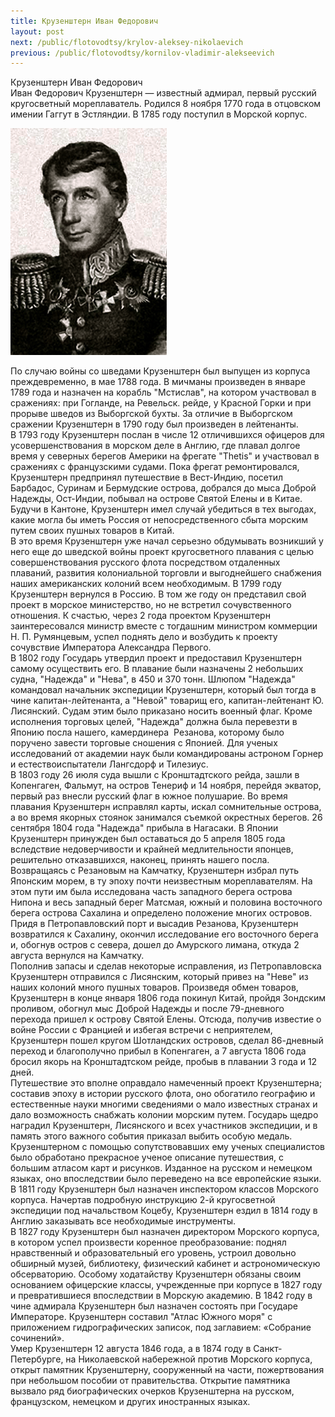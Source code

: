 ```yaml
---
title: Крузенштерн Иван Федорович
layout: post
next: /public/flotovodtsy/krylov-aleksey-nikolaevich
previous: /public/flotovodtsy/kornilov-vladimir-alekseevich
---
```


Крузенштерн Иван Федорович  
Иван Федорович Крузенштерн — известный адмирал, первый русский кругосветный мореплаватель. Родился 8 ноября 1770 года в отцовском имении Гаггут в Эстляндии. В 1785 году поступил в Морской корпус.   
  

![](/assets/img/kruzenshtern(2).gif)  

  
По случаю войны со шведами Крузенштерн был выпущен из корпуса преждевременно, в мае 1788 года. В мичманы произведен в январе 1789 года и назначен на корабль "Мстислав", на котором участвовал в сражениях: при Гогланде, на Ревельск. рейде, у Красной Горки и при прорыве шведов из Выборгской бухты. За отличие в Выборгском сражении Крузенштерн в 1790 году был произведен в лейтенанты.   
В 1793 году Крузенштерн послан в числе 12 отличившихся офицеров для усовершенствования в морском деле в Англию, где плавал долгое время у северных берегов Америки на фрегате "Thetis" и участвовал в сражениях с французскими судами. Пока фрегат ремонтировался, Крузенштерн предпринял путешествие в Вест-Индию, посетил Барбадос, Суринам и Бермудские острова, добрался до мыса Доброй Надежды, Ост-Индии, побывал на острове Святой Елены и в Китае. Будучи в Кантоне, Крузенштерн имел случай убедиться в тех выгодах, какие могла бы иметь Россия от непосредственного сбыта морским путем своих пушных товаров в Китай.   
В это время Крузенштерн уже начал серьезно обдумывать возникший у него еще до шведской войны проект кругосветного плавания с целью совершенствования русского флота посредством отдаленных плаваний, развития колониальной торговли и выгоднейшего снабжения наших американских колоний всем необходимым. В 1799 году Крузенштерн вернулся в Россию. В том же году он представил свой проект в морское министерство, но не встретил сочувственного отношения. К счастью, через 2 года проектом Крузенштерн заинтересовался министр вместе с тогдашним министром коммерции Н. П. Румянцевым, успел поднять дело и возбудить к проекту сочувствие Императора Александра Первого.   
В 1802 году Государь утвердил проект и предоставил Крузенштерн самому осуществить его. В плавание были назначены 2 небольших судна, "Надежда" и "Нева", в 450 и 370 тонн. Шлюпом "Надежда" командовал начальник экспедиции Крузенштерн, который был тогда в чине капитан-лейтенанта, а "Невой" товарищ его, капитан-лейтенант Ю. Лисянский. Судам этим было приказано носить военный флаг. Кроме исполнения торговых целей, "Надежда" должна была перевезти в Японию посла нашего, камердинера  Резанова, которому было поручено завести торговые сношения с Японией. Для ученых исследований от академии наук были командированы астроном Горнер и естествоиспытатели Лангсдорф и Тилезиус.   
В 1803 году 26 июля суда вышли с Кронштадтского рейда, зашли в Копенгаген, Фальмут, на остров Тенериф и 14 ноября, перейдя экватор, первый раз внесли русский флаг в южное полушарие. Во время плавания Крузенштерн исправлял карты, искал сомнительные острова, а во время якорных стоянок занимался съемкой окрестных берегов. 26 сентября 1804 года "Надежда" прибыла в Нагасаки. В Японии Крузенштерн принужден был оставаться до 5 апреля 1805 года вследствие недоверчивости и крайней медлительности японцев, решительно отказавшихся, наконец, принять нашего посла.   
Возвращаясь с Резановым на Камчатку, Крузенштерн избрал путь Японским морем, в ту эпоху почти неизвестным мореплавателям. На этом пути им была исследована часть западного берега острова Нипона и весь западный берег Матсмая, южный и половина восточного берега острова Сахалина и определено положение многих островов. Придя в Петропавловский порт и высадив Резанова, Крузенштерн возвратился к Сахалину, окончил исследование его восточного берега и, обогнув остров с севера, дошел до Амурского лимана, откуда 2 августа вернулся на Камчатку.   
Пополнив запасы и сделав некоторые исправления, из Петропавловска Крузенштерн отправился с Лисянским, который привез на "Неве" из наших колоний много пушных товаров. Произведя обмен товаров, Крузенштерн в конце января 1806 года покинул Китай, пройдя Зондским проливом, обогнул мыс Доброй Надежды и после 79-дневного перехода пришел к острову Святой Елены. Отсюда, получив известие о войне России с Францией и избегая встречи с неприятелем, Крузенштерн пошел кругом Шотландских островов, сделал 86-дневный переход и благополучно прибыл в Копенгаген, а 7 августа 1806 года бросил якорь на Кронштадтском рейде, пробыв в плавании 3 года и 12 дней.   
Путешествие это вполне оправдало намеченный проект Крузенштерна; составив эпоху в истории русского флота, оно обогатило географию и естественные науки многими сведениями о мало известных странах и дало возможность снабжать колонии морским путем. Государь щедро наградил Крузенштерн, Лисянского и всех участников экспедиции, и в память этого важного события приказал выбить особую медаль.   
Крузенштерном с помощью сопутствовавших ему ученых специалистов было обработано прекрасное ученое описание путешествия, с большим атласом карт и рисунков. Изданное на русском и немецком языках, оно впоследствии было переведено на все европейские языки. В 1811 году Крузенштерн был назначен инспектором классов Морского корпуса. Начертав подробную инструкцию 2-й кругосветной экспедиции под начальством Коцебу, Крузенштерн ездил в 1814 году в Англию заказывать все необходимые инструменты.   
В 1827 году Крузенштерн был назначен директором Морского корпуса, в котором успел произвести коренное преобразование: поднял нравственный и образовательный его уровень, устроил довольно обширный музей, библиотеку, физический кабинет и астрономическую обсерваторию. Особому ходатайству Крузенштерн обязаны своим основанием офицерские классы, учрежденные при корпусе в 1827 году и превратившиеся впоследствии в Морскую академию. В 1842 году в чине адмирала Крузенштерн был назначен состоять при Государе Императоре. Крузенштерн составил "Атлас Южного моря" с приложением гидрографических записок, под заглавием: «Собрание сочинений».   
Умер Крузенштерн 12 августа 1846 года, а в 1874 году в Санкт-Петербурге, на Николаевской набережной против Морского корпуса, открыт памятник Крузенштерну, сооруженный на части, пожертвования при небольшом пособии от правительства. Открытие памятника вызвало ряд биографических очерков Крузенштерна на русском, французском, немецком и других иностранных языках.